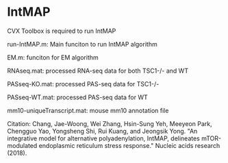 # IntMAP
CVX Toolbox is required to run IntMAP

run-IntMAP.m: Main funciton to run IntMAP algorithm

EM.m: funciton for EM algorithm

RNAseq.mat: processed RNA-seq data for both TSC1-/- and WT

PASseq-KO.mat: processed PAS-seq data for TSC1-/-

PASseq-WT.mat: processed PAS-seq data for WT

mm10-uniqueTranscript.mat: mouse mm10 annotation file

Citation: Chang, Jae-Woong, Wei Zhang, Hsin-Sung Yeh, Meeyeon Park, Chengguo Yao, Yongsheng Shi, Rui Kuang, and Jeongsik Yong. "An integrative model for alternative polyadenylation, IntMAP, delineates mTOR-modulated endoplasmic reticulum stress response." Nucleic acids research (2018).
